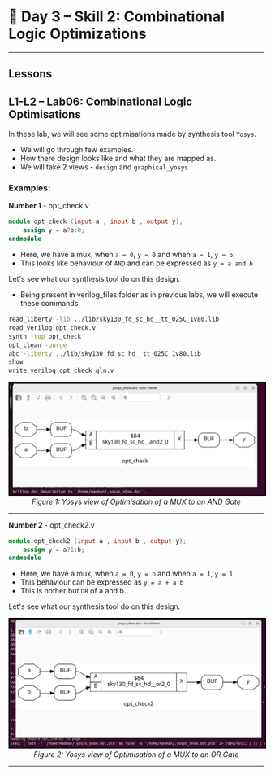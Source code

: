 # 🔹 Day 3 – Skill 2: Combinational Logic Optimizations

---

## Lessons

## L1-L2 – Lab06: Combinational Logic Optimisations

In these lab, we will see some optimisations made by synthesis tool `Yosys`.
- We will go through few examples.
- How there design looks like and what they are mapped as.
- We will take 2 views - `design` and `graphical_yosys`

### Examples:

**Number 1** - opt_check.v

````Verilog
module opt_check (input a , input b , output y);
	assign y = a?b:0;
endmodule
````
- Here, we have a mux, when `a = 0`, `y = 0` and when `a = 1`, `y = b`.
- This looks like behaviour of `AND` and can be expressed as `y = a and b`

Let's see what our synthesis tool do on this design.
- Being present in verilog_files folder as in previous labs, we will execute these commands.

````bash
read_liberty -lib ../lib/sky130_fd_sc_hd__tt_025C_1v80.lib 
read_verilog opt_check.v 
synth -top opt_check
opt_clean -purge
abc -liberty ../lib/sky130_fd_sc_hd__tt_025C_1v80.lib
show
write_verilog opt_check_gln.v
````
<p align="center">
  <img src="../W1_images/opt_check_yosys.png" alt="opt_check_yosys" width="600" style="border:2px solid black;"/>
  <br/>
  <em>Figure 1: Yosys view of Optimisation of a MUX to an AND Gate </em>
</p>



---

**Number 2** - opt_check2.v

````Verilog
module opt_check2 (input a , input b , output y);
	assign y = a?1:b;
endmodule
````

- Here, we have a mux, when `a = 0`, `y = b` and when `a = 1`, `y = 1`.
- This behaviour can be expressed as `y = a + a'b`
- This is nother but `OR` of a and b.

Let's see what our synthesis tool do on this design. 

<p align="center">
  <img src="../W1_images/opt_check2_yosys.png" alt="opt_check2_yosys" width="600" style="border:2px solid black;"/>
  <br/>
  <em>Figure 2: Yosys view of Optimisation of a MUX to an OR Gate </em>
</p>


----
